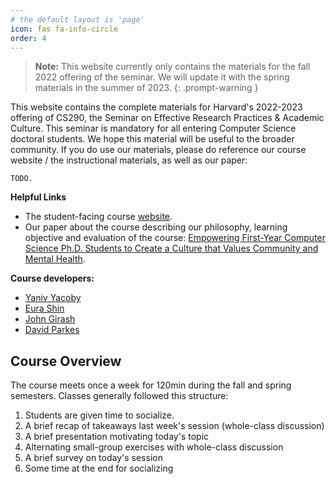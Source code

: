 ```yaml
---
# the default layout is 'page'
icon: fas fa-info-circle
order: 4
---
```


> **Note:** This website currently only contains the materials for the fall 2022 offering of the seminar. We will update it with the spring materials in the summer of 2023.
{: .prompt-warning }


This website contains the complete materials for Harvard's 2022-2023 offering of CS290, the Seminar on Effective Research Practices & Academic Culture.
This seminar is mandatory for all entering Computer Science doctoral students.
We hope this material will be useful to the broader community.
If you do use our materials, please do reference our course website / the instructional materials, as well as our paper:
```
TODO.
```

**Helpful Links**
* The student-facing course [website](https://yanivyacoby.github.io/harvard-cs290).
* Our paper about the course describing our philosophy, learning objective and evaluation of the course: [Empowering First-Year Computer Science Ph.D. Students to Create a Culture that Values Community and Mental Health](https://arxiv.org/abs/2208.12650).

**Course developers:**
* [Yaniv Yacoby](https://yanivyacoby.github.io/)
* [Eura Shin](https://eurashin.github.io/)
* [John Girash](https://scholar.harvard.edu/girash/home)
* [David Parkes](https://parkes.seas.harvard.edu/)


## Course Overview

The course meets once a week for 120min during the fall and spring semesters.
Classes generally followed this structure:
1. Students are given time to socialize.
2. A brief recap of takeaways last week's session (whole-class discussion)
3. A brief presentation motivating today's topic
4. Alternating small-group exercises with whole-class discussion
5. A brief survey on today's session
6. Some time at the end for socializing

